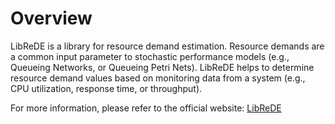 # Overview

LibReDE is a library for resource demand estimation. Resource demands are a common input parameter to stochastic performance models (e.g., Queueing Networks, or Queueing Petri Nets). LibReDE helps to determine resource demand values based on monitoring data from a system (e.g., CPU utilization, response time, or throughput).

For more information, please refer to the official website: [LibReDE](http://descartes.tools/librede)